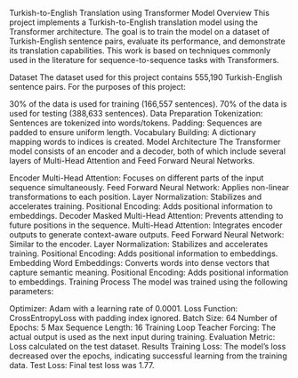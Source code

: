 Turkish-to-English Translation using Transformer Model
Overview
This project implements a Turkish-to-English translation model using the Transformer architecture. The goal is to train the model on a dataset of Turkish-English sentence pairs, evaluate its performance, and demonstrate its translation capabilities. This work is based on techniques commonly used in the literature for sequence-to-sequence tasks with Transformers.

Dataset
The dataset used for this project contains 555,190 Turkish-English sentence pairs. For the purposes of this project:

30% of the data is used for training (166,557 sentences).
70% of the data is used for testing (388,633 sentences).
Data Preparation
Tokenization: Sentences are tokenized into words/tokens.
Padding: Sequences are padded to ensure uniform length.
Vocabulary Building: A dictionary mapping words to indices is created.
Model Architecture
The Transformer model consists of an encoder and a decoder, both of which include several layers of Multi-Head Attention and Feed Forward Neural Networks.

Encoder
Multi-Head Attention: Focuses on different parts of the input sequence simultaneously.
Feed Forward Neural Network: Applies non-linear transformations to each position.
Layer Normalization: Stabilizes and accelerates training.
Positional Encoding: Adds positional information to embeddings.
Decoder
Masked Multi-Head Attention: Prevents attending to future positions in the sequence.
Multi-Head Attention: Integrates encoder outputs to generate context-aware outputs.
Feed Forward Neural Network: Similar to the encoder.
Layer Normalization: Stabilizes and accelerates training.
Positional Encoding: Adds positional information to embeddings.
Embedding
Word Embeddings: Converts words into dense vectors that capture semantic meaning.
Positional Encoding: Adds positional information to embeddings.
Training Process
The model was trained using the following parameters:

Optimizer: Adam with a learning rate of 0.0001.
Loss Function: CrossEntropyLoss with padding index ignored.
Batch Size: 64
Number of Epochs: 5
Max Sequence Length: 16
Training Loop
Teacher Forcing: The actual output is used as the next input during training.
Evaluation Metric: Loss calculated on the test dataset.
Results
Training Loss: The model’s loss decreased over the epochs, indicating successful learning from the training data.
Test Loss: Final test loss was 1.77.
